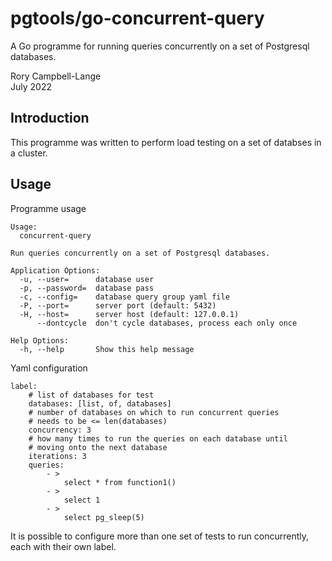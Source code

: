 # pgtools/go-concurrent-query

A Go programme for running queries concurrently on a set of Postgresql
databases.

Rory Campbell-Lange  
July 2022

## Introduction

This programme was written to perform load testing on a set of databses
in a cluster.

## Usage

Programme usage

    Usage:
      concurrent-query 

    Run queries concurrently on a set of Postgresql databases.

    Application Options:
      -u, --user=      database user
      -p, --password=  database pass
      -c, --config=    database query group yaml file
      -P, --port=      server port (default: 5432)
      -H, --host=      server host (default: 127.0.0.1)
          --dontcycle  don't cycle databases, process each only once

    Help Options:
      -h, --help       Show this help message

Yaml configuration

    label:
        # list of databases for test
        databases: [list, of, databases]
        # number of databases on which to run concurrent queries
        # needs to be <= len(databases)
        concurrency: 3
        # how many times to run the queries on each database until
        # moving onto the next database
        iterations: 3
        queries:
            - >
                select * from function1()
            - >
                select 1
            - >
                select pg_sleep(5)

It is possible to configure more than one set of tests to run
concurrently, each with their own label.
